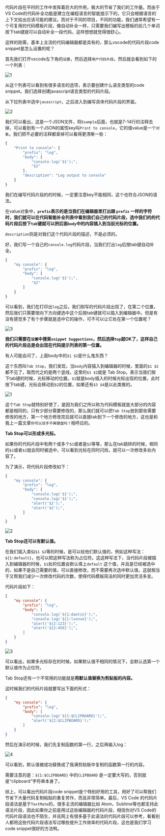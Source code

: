 代码片段在平时的工作中发挥着巨大的作用，极大的节省了我们的工作量。而由于VS Code的代码补全功能是建立在编程语言的智能提示下的，它只会根据语言的上下文给出应该可能的建议。而对于不同的项目，不同的功能，我们通常希望有一个可复用的代码模板片段，像自动补全一样，只需要我们编写出模板的前几个单词按下tab键就可以自动补全一段代码，这样想想就觉得很舒心。

这样的刚需，基本上主流的代码编辑器都是具有的，那么vscode的代码片段code snippet是怎么设置的呢？

首先我们打开vscode左下角的`设置`，然后选择`用户代码片段`，然后就会看到如下的一个列表：

![1](https://user-images.githubusercontent.com/23518990/68290050-3caf5380-00c2-11ea-8050-334fff580625.png)


从这个列表可以看到有很多语言的选项，表示要创建什么语言类型的code snippet。我们选择创建javascript语言类型的代码片段。

从下拉列表中选中`javascript`，之后进入到编写具体代码片段的界面。

![2](https://user-images.githubusercontent.com/23518990/68290057-4042da80-00c2-11ea-8221-7d7bbd87b504.png)


我们可以看出，这是一个JSON文件，将`Example`后面，也就是7-14行的注释去掉，可以看到有一个JSON的属性key叫`Print to console`，它的值value是一个`对象`。我们把不必要的注释都拿掉可以看得更清晰一些：

```js
{
	"Print to console": {
		"prefix": "log",
		"body": [
			"console.log('$1');",
			"$2"
		],
		"description": "Log output to console"
	}
}
```

我们在编写代码片段的的时候，一定要注意key不能相同，这个也符合JSON的语法。

在value对象中，**`prefix`表示的是当我们在编辑器里打出跟 `prefix` 一样的字符时，我们就可以在代码智能补全列表中看到我们自己的代码片段，选中我们的的代码片段后按下`tab`键就可以把后面`body`中的内容插入到当前光标的位置。**

`description`则是对我们这个代码片段的描述，不是必须的。



好，我们写一个自己的`console.log`代码片段，当我们打出`log`后按tab键自动补全。

```js
{
	"my console": {
		"prefix": "log",
		"body": [
			"console.log('$1');",
			"$2"
		]
	}
}
```

可以看到，我们在打印出`log`之后，我们刚写的代码片段出现了，在第二个位置，然后我们只需要按向下方向键选中这个后按tab键就可以插入到编辑器中。但是有没有感觉多了有个步骤就是选中它的操作，可不可以让它处在第一个位置呢？

![3](https://user-images.githubusercontent.com/23518990/68290066-45a02500-00c2-11ea-839b-9e8a76b87289.png)

**我们只需要在`设置`中搜索`snippet Suggestions`，然后选择`top`就OK了，这样自己的代码片段总是会出现在代码提示列表的第一位置。**

有人可能会问了，上面body中的`$1 $2`是什么鬼东西？

这个东西叫`Tab Stop`，我们发现，当`body`内容插入到编辑器的时候，里面的`$1 $2`都不见了，取而代之的是两个竖线，这里的`$1 $2`就是 Tab Stop。表示当我们按下tab键的时候，光标移动的位置。`$1`就是body插入的时候光标出现的位置，此时按下tab键，光标会移动到`$2`的位置，如果还有`$3 $4`是以此类推的。

![1](https://user-images.githubusercontent.com/23518990/68290087-4e90f680-00c2-11ea-90f3-d7535bdd245b.gif)


这个`Tab Stop`就特别好使了，是因为我们之所以称为代码模板就是大部分的内容都是相同的，只有少部分需要修改的，那么我们就可以把`Tab Stop`放到那些需要修改的地方，第一个地方修改完后就可以直接tab到下一个修改的地方，这也是和我上一篇文章`你可以双手不离键盘吗？`相呼应的。

**Tab Stop可以形成多光标。**

如果你的代码片段中有两个或多个`$1`或者是`$2`等等，那么在tab跳转的时候，相同的`$1`或者`$2`就会同时被选中，可以看到光标在同时闪烁，就可以一次修改多处内容了。

为了演示，将代码片段修改如下：

```js
{
	"my console": {
		"prefix": "log",
		"body": [
			"console.log('$1');",
			"console.log('$1');",
			"alert('$2');",
			"alert('$2');",
		]
	}
}
```

![2](https://user-images.githubusercontent.com/23518990/68290108-53ee4100-00c2-11ea-8b78-9e71612e5657.gif)


**Tab Stop还可以有默认值。**

在我们插入类似`$1 $2`等的时候，是可以给他们默认值的，例如这种写法：`${1:default}`，也可以把这种写法称为占位符。这这种写法下，当代码片段被插入到编辑器的时候，`$1`处的位置会默认填上`default` 这个值，并且是已经被选中的，如果不是自己需要的值，可以直接修改，而不需要再次选中默认值，这就相当于又帮我们减少一次修改代码的次数，使得代码模板简洁的同时更加灵活多变。

代码片段如下：

```json
{
	"my console": {
		"prefix": "log",
		"body": [
			"console.log('${1:daotin}');",
			"console.log('${1:lvonve}');",
			"alert('${2:123}');",
			"alert('${2:456}');",
		]
	}
}
```

![3](https://user-images.githubusercontent.com/23518990/68290112-581a5e80-00c2-11ea-8fb9-f9ad24144eaf.gif)


可以看出，如果多光标存在的时候，如果默认值不相同的情况下，会默认选第一个默认值作为占位符。



Tab Stop还有一个不常用的功能就是**将默认值替换为剪贴板的内容。**

这时候我们的代码片段就要写出下面的形式：

```json
{
	"my console": {
		"prefix": "log",
		"body": [
			"console.log('${1:$CLIPBOARD}');",
			"alert('${2:$CLIPBOARD}');"
		]
	}
}
```

然后在演示的时候，我们先复制函数的第一行，之后再输入log：

![4](https://user-images.githubusercontent.com/23518990/68290119-5bade580-00c2-11ea-9143-673e9d006552.gif)

可以看到，默认值被成功替换成了我满剪贴板中复制的函数第一行的内容。

需要注意的是：`${1:$CLIPBOARD}` 中的`CLIPBOARD` 是一定要大写的，否则就是“clipboard”字符串本身了。


综上，可以看出代码片段code snippet是个特别好用的工具，用好了可以帮我们节省下大量代码复制粘贴的重复劳作，而且非常简单。最后，VS Code 的代码片段语法是基于`TextMate`的，很多主流的编辑器比如 Atom，Sublime等也都支持此语法片段，因此如果你之前是用过这些编辑器的代码片段，相信你对VS Code的代码片段语法也不陌生，并且网上有很多基于此语法的代码片段可以参考，看看别人都用这些代码片段语法写过哪些提升工作效率的代码片段，这也是我们学习 code snippet很好的方法鸭。



